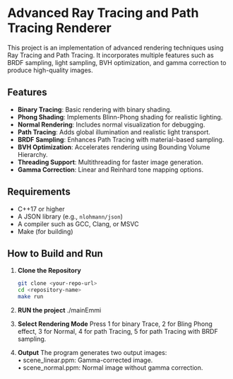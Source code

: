 # Advanced Ray Tracing and Path Tracing Renderer

This project is an implementation of advanced rendering techniques using Ray Tracing and Path Tracing. It incorporates multiple features such as BRDF sampling, light sampling, BVH optimization, and gamma correction to produce high-quality images.

## Features

- **Binary Tracing**: Basic rendering with binary shading.
- **Phong Shading**: Implements Blinn-Phong shading for realistic lighting.
- **Normal Rendering**: Includes normal visualization for debugging.
- **Path Tracing**: Adds global illumination and realistic light transport.
- **BRDF Sampling**: Enhances Path Tracing with material-based sampling.
- **BVH Optimization**: Accelerates rendering using Bounding Volume Hierarchy.
- **Threading Support**: Multithreading for faster image generation.
- **Gamma Correction**: Linear and Reinhard tone mapping options.

## Requirements

- C++17 or higher
- A JSON library (e.g., `nlohmann/json`)
- A compiler such as GCC, Clang, or MSVC
- Make (for building)

## How to Build and Run

1. **Clone the Repository**
   ```bash
   git clone <your-repo-url>
   cd <repository-name>
   make run
   ```
2.   **RUN the project**
  ./mainEmmi <json-path> <output-image1> <output-image2>

3.   **Select Rendering Mode**
  Press 1 for binary Trace, 2 for Bling Phong effect, 3 for Normal, 4 for path Tracing, 5 for path Tracing with BRDF sampling.

4. **Output**
  The program generates two output images:<br/>
  	•	scene_linear.ppm: Gamma-corrected image.<br/>
  	•	scene_normal.ppm: Normal image without gamma correction.<br/>
